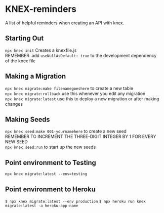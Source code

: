 # KNEX-reminders
A list of helpful reminders when creating an API with knex.


## Starting Out
`npx knex init` Creates a knexfile.js  
REMEMBER: add `useNullAsDefault: true` to the development dependency of the knex file

## Making a Migration
`npx knex migrate:make filenamegoeshere` to create a new table  
`npx knex migrate:rollback` use this whenever you edit any migration  
`npx knex migrate:latest` use this to deploy a new migration or after making changes

## Making Seeds
`npx knex seed:make 001-yournamehere` to create a new seed  
REMEMBER TO INCREMENT THE THREE-DIGIT INTEGER BY 1 FOR EVERY NEW SEED  
`npx knex seed:run` to start up the new seeds  
## Point environment to Testing
`npx knex migrate:latest --env=testing`
## Point environment to Heroku
`$ npx knex migrate:latest --env production`
`$ npx heroku run knex migrate:latest -a heroku-app-name`
